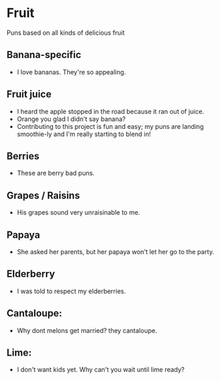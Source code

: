 # Fruit
Puns based on all kinds of delicious fruit

## Banana-specific
- I love bananas. They're so appealing.

## Fruit juice
- I heard the apple stopped in the road because it ran out of juice.
- Orange you glad I didn't say banana?
- Contributing to this project is fun and easy; my puns are landing smoothie-ly and I'm really starting to blend in!

## Berries
- These are berry bad puns.

## Grapes / Raisins
- His grapes sound very unraisinable to me.

## Papaya
- She asked her parents, but her papaya won’t let her go to the party.

## Elderberry
- I was told to respect my elderberries.

## Cantaloupe:
- Why dont melons get married? they cantaloupe.

## Lime:
- I don't want kids yet. Why can't you wait until lime ready?
